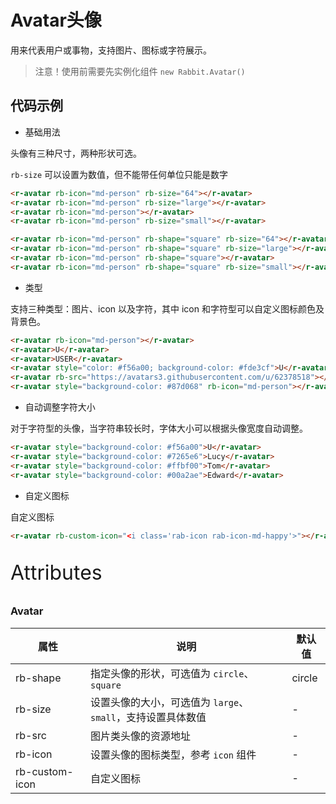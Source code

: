 # Avatar头像

用来代表用户或事物，支持图片、图标或字符展示。

> 注意！使用前需要先实例化组件  `new Rabbit.Avatar()`

## 代码示例

- 基础用法

头像有三种尺寸，两种形状可选。

`rb-size` 可以设置为数值，但不能带任何单位只能是数字

```html
<r-avatar rb-icon="md-person" rb-size="64"></r-avatar>
<r-avatar rb-icon="md-person" rb-size="large"></r-avatar>
<r-avatar rb-icon="md-person"></r-avatar>
<r-avatar rb-icon="md-person" rb-size="small"></r-avatar>

<r-avatar rb-icon="md-person" rb-shape="square" rb-size="64"></r-avatar>
<r-avatar rb-icon="md-person" rb-shape="square" rb-size="large"></r-avatar>
<r-avatar rb-icon="md-person" rb-shape="square"></r-avatar>
<r-avatar rb-icon="md-person" rb-shape="square" rb-size="small"></r-avatar>
```

- 类型

支持三种类型：图片、icon 以及字符，其中 icon 和字符型可以自定义图标颜色及背景色。

```html
<r-avatar rb-icon="md-person"></r-avatar>
<r-avatar>U</r-avatar>
<r-avatar>USER</r-avatar>
<r-avatar style="color: #f56a00; background-color: #fde3cf">U</r-avatar>
<r-avatar rb-src="https://avatars3.githubusercontent.com/u/62378518"></r-avatar>
<r-avatar style="background-color: #87d068" rb-icon="md-person"></r-avatar>
```

- 自动调整字符大小

对于字符型的头像，当字符串较长时，字体大小可以根据头像宽度自动调整。

```html
<r-avatar style="background-color: #f56a00">U</r-avatar>
<r-avatar style="background-color: #7265e6">Lucy</r-avatar>
<r-avatar style="background-color: #ffbf00">Tom</r-avatar>
<r-avatar style="background-color: #00a2ae">Edward</r-avatar>
```

- 自定义图标

自定义图标

```html
<r-avatar rb-custom-icon="<i class='rab-icon rab-icon-md-happy'>"></r-avatar>
```

<p style="font-size: 32px">Attributes</p>

### Avatar

| 属性           | 说明                                                        | 默认值 |
| -------------- | ----------------------------------------------------------- | ------ |
| rb-shape       | 指定头像的形状，可选值为 `circle`、`square`                 | circle |
| rb-size        | 设置头像的大小，可选值为 `large`、`small`，支持设置具体数值 | -      |
| rb-src         | 图片类头像的资源地址                                        | -      |
| rb-icon        | 设置头像的图标类型，参考 `icon` 组件                        | -      |
| rb-custom-icon | 自定义图标                                                  | -      |

